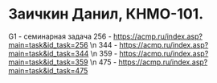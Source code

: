 # Заичкин Данил, КНМО-101.

G1 - семинарная задача
256 - https://acmp.ru/index.asp?main=task&id_task=256 \n
344 - https://acmp.ru/index.asp?main=task&id_task=344 \n
359 - https://acmp.ru/index.asp?main=task&id_task=359 \n
475 - https://acmp.ru/index.asp?main=task&id_task=475

